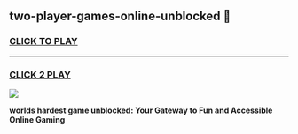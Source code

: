 
## two-player-games-online-unblocked 👋
<h3>
<a href="https://premium.freeplayer.one?title=two-player-games-online-unblocked&ref=14F">CLICK TO PLAY</a></h3>
<hr>

<h3>
<a href="https://premium.freeplayer.one?title=two-player-games-online-unblocked&ref=14F">CLICK 2 PLAY</a>
  
</h3>

<a href="https://premium.freeplayer.one?title=two-player-games-online-unblocked&ref=12F/"><img src="https://clearcache.store/games.png"></a>


**worlds hardest game unblocked: Your Gateway to Fun and Accessible Online Gaming**
